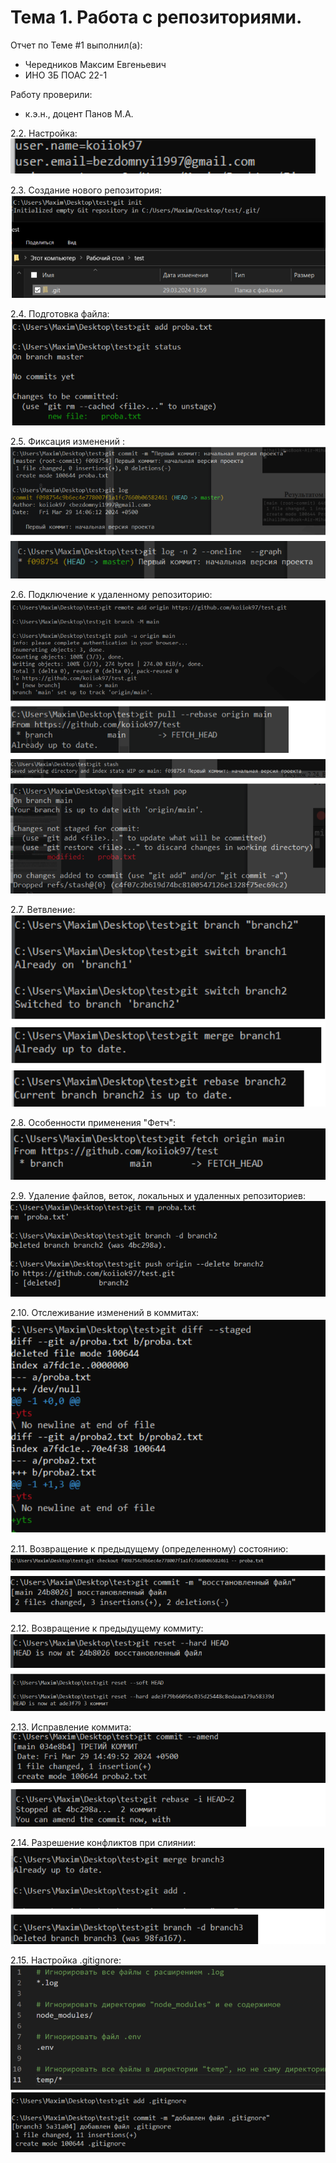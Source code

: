 # Тема 1. Работа с репозиториями.
Отчет по Теме #1 выполнил(а):
- Чередников Максим Евгеньевич
- ИНО ЗБ ПОАС 22-1

Работу проверили:
- к.э.н., доцент Панов М.А.



2.2. Настройка:
<br>
![Меню](https://github.com/koiiok97/pi2024/blob/Тема_1/pic/1.png)

2.3. Создание нового репозитория:
<br>
![Меню](https://github.com/koiiok97/pi2024/blob/Тема_1/pic/3.png)

2.4. Подготовка файла: 
<br>
![Меню](https://github.com/koiiok97/pi2024/blob/Тема_1/pic/4.png)

2.5. Фиксация изменений : 
<br>
![Меню](https://github.com/koiiok97/pi2024/blob/Тема_1/pic/6.png)

2.6. Подключение к удаленному репозиторию: 
<br>
![Меню](https://github.com/koiiok97/pi2024/blob/Тема_1/pic/8.png)

2.7. Ветвление: 
<br>
![Меню](https://github.com/koiiok97/pi2024/blob/Тема_1/pic/9.png)

2.8. Особенности применения "Фетч": 
<br>
![Меню](https://github.com/koiiok97/pi2024/blob/Тема_1/pic/10.png)

2.9. Удаление файлов, веток, локальных и удаленных репозиториев: 
<br>
![Меню](https://github.com/koiiok97/pi2024/blob/Тема_1/pic/11.png)

2.10. Отслеживание изменений в коммитах: 
<br>
![Меню](https://github.com/koiiok97/pi2024/blob/Тема_1/pic/12.png)

2.11. Возвращение к предыдущему (определенному) состоянию: 
<br>
![Меню](https://github.com/koiiok97/pi2024/blob/Тема_1/pic/13.png)

2.12. Возвращение к предыдущему коммиту: 
<br>
![Меню](https://github.com/koiiok97/pi2024/blob/Тема_1/pic/14.png)

2.13. Исправление коммита: 
<br>
![Меню](https://github.com/koiiok97/pi2024/blob/Тема_1/pic/15.png)

2.14. Разрешение конфликтов при слиянии: 
<br>
![Меню](https://github.com/koiiok97/pi2024/blob/Тема_1/pic/16.png)

2.15. Настройка .gitignore: 
<br>
![Меню](https://github.com/koiiok97/pi2024/blob/Тема_1/pic/17.png)
![Меню](https://github.com/koiiok97/pi2024/blob/Тема_1/pic/18.png)

